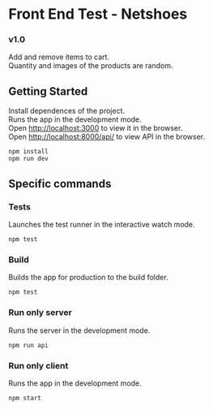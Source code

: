 # Front End Test - Netshoes
### v1.0
Add and remove items to cart.<br />
Quantity and images of the products are random.

## Getting Started
Install dependences of the project. <br />
Runs the app in the development mode.<br />
Open [http://localhost:3000](http://localhost:3000) to view it in the browser.
<br />
Open [http://localhost:8000/api/](http://localhost:8000/api/) to view API in the browser.
```
npm install
npm run dev
```

## Specific commands
### Tests
Launches the test runner in the interactive watch mode.
```
npm test
```

### Build
Builds the app for production to the build folder.
```
npm test
```

### Run only server
Runs the server in the development mode.
```
npm run api
```

### Run only client
Runs the app in the development mode.
```
npm start
```